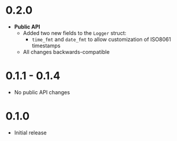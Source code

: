 # 0.2.0
* **Public API**
    * Added two new fields to the `Logger` struct:
        * `time_fmt` and `date_fmt` to allow customization of ISO8061 timestamps
    * All changes backwards-compatible

# 0.1.1 - 0.1.4
* No public API changes

# 0.1.0
* Initial release